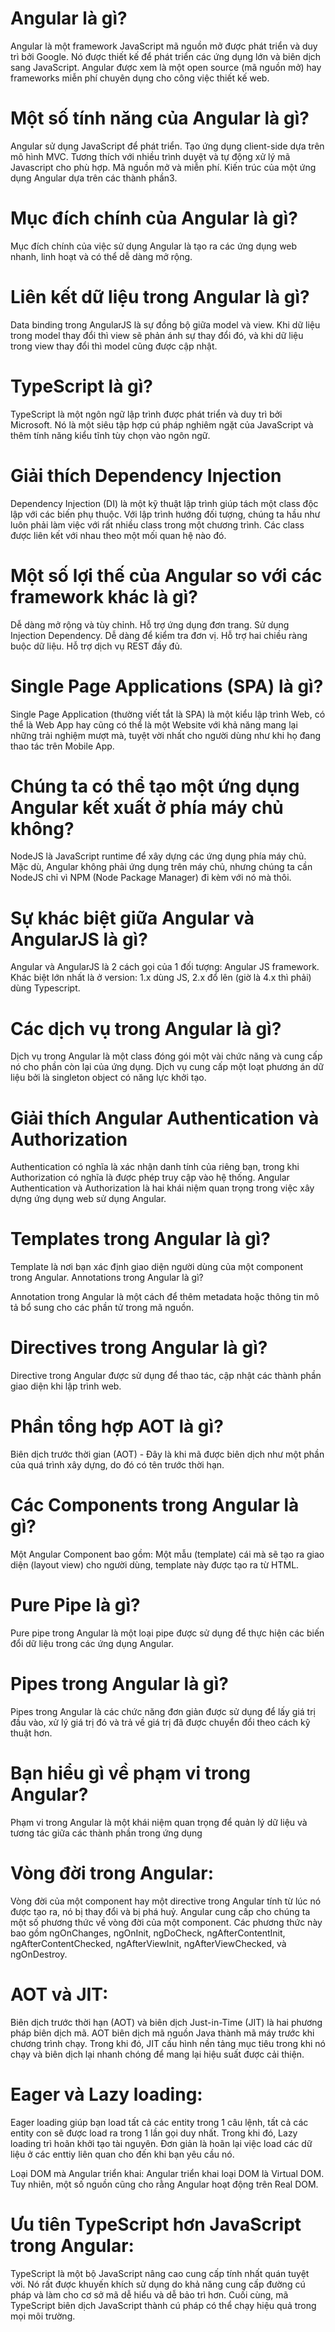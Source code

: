 # Angular là gì?

Angular là một framework JavaScript mã nguồn mở được phát triển và duy trì bởi Google. Nó được thiết kế để phát triển các ứng dụng lớn và biên dịch sang JavaScript. Angular được xem là một open source (mã nguồn mở) hay frameworks miễn phí chuyên dụng cho công việc thiết kế web.
# Một số tính năng của Angular là gì?

Angular sử dụng JavaScript để phát triển.
Tạo ứng dụng client-side dựa trên mô hình MVC.
Tương thích với nhiều trình duyệt và tự động xử lý mã Javascript cho phù hợp.
Mã nguồn mở và miễn phí.
Kiến trúc của một ứng dụng Angular dựa trên các thành phần3.

# Mục đích chính của Angular là gì?
Mục đích chính của việc sử dụng Angular là tạo ra các ứng dụng web nhanh, linh hoạt và có thể dễ dàng mở rộng.
# Liên kết dữ liệu trong Angular là gì?
Data binding trong AngularJS là sự đồng bộ giữa model và view. Khi dữ liệu trong model thay đổi thì view sẽ phản ánh sự thay đổi đó, và khi dữ liệu trong view thay đổi thì model cũng được cập nhật.

# TypeScript là gì?
TypeScript là một ngôn ngữ lập trình được phát triển và duy trì bởi Microsoft. Nó là một siêu tập hợp cú pháp nghiêm ngặt của JavaScript và thêm tính năng kiểu tĩnh tùy chọn vào ngôn ngữ.

# Giải thích Dependency Injection
Dependency Injection (DI) là một kỹ thuật lập trình giúp tách một class độc lập với các biến phụ thuộc. Với lập trình hướng đối tượng, chúng ta hầu như luôn phải làm việc với rất nhiều class trong một chương trình. Các class được liên kết với nhau theo một mối quan hệ nào đó.
# Một số lợi thế của Angular so với các framework khác là gì?

Dễ dàng mở rộng và tùy chỉnh.
Hỗ trợ ứng dụng đơn trang.
Sử dụng Injection Dependency.
Dễ dàng để kiểm tra đơn vị.
Hỗ trợ hai chiều ràng buộc dữ liệu.
Hỗ trợ dịch vụ REST đầy đủ.

# Single Page Applications (SPA) là gì?
Single Page Application (thường viết tắt là SPA) là một kiểu lập trình Web, có thể là Web App hay cũng có thể là một Website với khả năng mang lại những trải nghiệm mượt mà, tuyệt vời nhất cho người dùng như khi họ đang thao tác trên Mobile App.

# Chúng ta có thể tạo một ứng dụng Angular kết xuất ở phía máy chủ không?

NodeJS là JavaScript runtime để xây dựng các ứng dụng phía máy chủ. Mặc dù, Angular không phải ứng dụng trên máy chủ, nhưng chúng ta cần NodeJS chỉ vì NPM (Node Package Manager) đi kèm với nó mà thôi.

# Sự khác biệt giữa Angular và AngularJS là gì?
Angular và AngularJS là 2 cách gọi của 1 đối tượng: Angular JS framework. Khác biệt lớn nhất là ở version: 1.x dùng JS, 2.x đổ lên (giờ là 4.x thì phải) dùng Typescript.

# Các dịch vụ trong Angular là gì?

Dịch vụ trong Angular là một class đóng gói một vài chức năng và cung cấp nó cho phần còn lại của ứng dụng.
Dịch vụ cung cấp một loạt phương án dữ liệu bởi là singleton object có năng lực khởi tạo.

# Giải thích Angular Authentication và Authorization
Authentication có nghĩa là xác nhận danh tính của riêng bạn, trong khi Authorization có nghĩa là được phép truy cập vào hệ thống.
Angular Authentication và Authorization là hai khái niệm quan trọng trong việc xây dựng ứng dụng web sử dụng Angular.

# Templates trong Angular là gì?
Template là nơi bạn xác định giao diện người dùng của một component trong Angular.
Annotations trong Angular là gì?

Annotation trong Angular là một cách để thêm metadata hoặc thông tin mô tả bổ sung cho các phần tử trong mã nguồn.

# Directives trong Angular là gì?
Directive trong Angular được sử dụng để thao tác, cập nhật các thành phần giao diện khi lập trình web.

# Phần tổng hợp AOT là gì?
Biên dịch trước thời gian (AOT) - Đây là khi mã được biên dịch như một phần của quá trình xây dựng, do đó có tên trước thời hạn.

# Các Components trong Angular là gì?
Một Angular Component bao gồm: Một mẫu (template) cái mà sẽ tạo ra giao diện (layout view) cho người dùng, template này được tạo ra từ HTML.

# Pure Pipe là gì?
Pure pipe trong Angular là một loại pipe được sử dụng để thực hiện các biến đổi dữ liệu trong các ứng dụng Angular.

# Pipes trong Angular là gì?
Pipes trong Angular là các chức năng đơn giản được sử dụng để lấy giá trị đầu vào, xử lý giá trị đó và trả về giá trị đã được chuyển đổi theo cách kỹ thuật hơn.

# Bạn hiểu gì về phạm vi trong Angular?
Phạm vi trong Angular là một khái niệm quan trọng để quản lý dữ liệu và tương tác giữa các thành phần trong ứng dụng

# Vòng đời trong Angular: 
Vòng đời của một component hay một directive trong Angular tính từ lúc nó được tạo ra, nó bị thay đổi và bị phá huỷ. Angular cung cấp cho chúng ta một số phương thức về vòng đời của một component. Các phương thức này bao gồm ngOnChanges, ngOnInit, ngDoCheck, ngAfterContentInit, ngAfterContentChecked, ngAfterViewInit, ngAfterViewChecked, và ngOnDestroy.

# AOT và JIT:
Biên dịch trước thời hạn (AOT) và biên dịch Just-in-Time (JIT) là hai phương pháp biên dịch mã. AOT biên dịch mã nguồn Java thành mã máy trước khi chương trình chạy. Trong khi đó, JIT cấu hình nền tảng mục tiêu trong khi nó chạy và biên dịch lại nhanh chóng để mang lại hiệu suất được cải thiện.

# Eager và Lazy loading: 
Eager loading giúp bạn load tất cả các entity trong 1 câu lệnh, tất cả các entity con sẽ được load ra trong 1 lần gọi duy nhất. Trong khi đó, Lazy loading trì hoãn khởi tạo tài nguyên. Đơn giản là hoãn lại việc load các dữ liệu ở các enttiy liên quan cho đến khi bạn yêu cầu nó.

Loại DOM mà Angular triển khai: Angular triển khai loại DOM là Virtual DOM. Tuy nhiên, một số nguồn cũng cho rằng Angular hoạt động trên Real DOM.

# Ưu tiên TypeScript hơn JavaScript trong Angular: 
TypeScript là một bộ JavaScript nâng cao cung cấp tính nhất quán tuyệt vời. Nó rất được khuyến khích sử dụng do khả năng cung cấp đường cú pháp và làm cho cơ sở mã dễ hiểu và dễ bảo trì hơn. Cuối cùng, mã TypeScript biên dịch JavaScript thành cú pháp có thể chạy hiệu quả trong mọi môi trường.